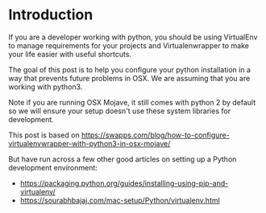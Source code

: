 # Introduction

If you are a developer working with python, you should be using VirtualEnv to manage requirements for your projects and Virtualenwrapper to make your life easier with useful shortcuts.

The goal of this post is to help you configure your python installation in a way that prevents future problems in OSX.
We are assuming that you are working with python3.

Note if you are running OSX Mojave, it still comes with python 2 by default so we will ensure your setup doesn't use these system libraries for development.

This post is based on 
https://swapps.com/blog/how-to-configure-virtualenvwrapper-with-python3-in-osx-mojave/

But have run across a few other good articles on setting up a Python development environment:

- https://packaging.python.org/guides/installing-using-pip-and-virtualenv/
- https://sourabhbajaj.com/mac-setup/Python/virtualenv.html
